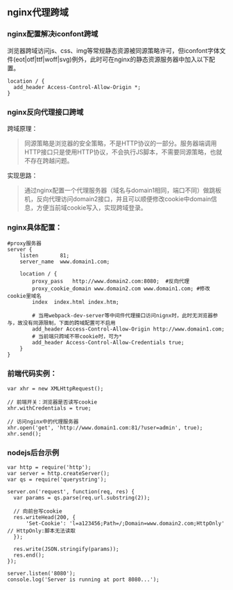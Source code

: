 ## nginx代理跨域

### nginx配置解决iconfont跨域
浏览器跨域访问js、css、img等常规静态资源被同源策略许可，但iconfont字体文件(eot|otf|ttf|woff|svg)例外，此时可在nginx的静态资源服务器中加入以下配置。

```
location / {
  add_header Access-Control-Allow-Origin *;
}
```

### nginx反向代理接口跨域

跨域原理： 
> 同源策略是浏览器的安全策略，不是HTTP协议的一部分。服务器端调用HTTP接口只是使用HTTP协议，不会执行JS脚本，不需要同源策略，也就不存在跨越问题。

实现思路：
> 通过nginx配置一个代理服务器（域名与domain1相同，端口不同）做跳板机，反向代理访问domain2接口，并且可以顺便修改cookie中domain信息，方便当前域cookie写入，实现跨域登录。

### nginx具体配置：
```
#proxy服务器
server {
    listen       81;
    server_name  www.domain1.com;

    location / {
        proxy_pass   http://www.domain2.com:8080;  #反向代理
        proxy_cookie_domain www.domain2.com www.domain1.com; #修改cookie里域名
        index  index.html index.htm;

        # 当用webpack-dev-server等中间件代理接口访问nignx时，此时无浏览器参与，故没有同源限制，下面的跨域配置可不启用
        add_header Access-Control-Allow-Origin http://www.domain1.com;  
        # 当前端只跨域不带cookie时，可为*
        add_header Access-Control-Allow-Credentials true;
    }
}
```

### 前端代码实例：
```
var xhr = new XMLHttpRequest();

// 前端开关：浏览器是否读写cookie
xhr.withCredentials = true;

// 访问nginx中的代理服务器
xhr.open('get', 'http://www.domain1.com:81/?user=admin', true);
xhr.send();
```

### nodejs后台示例
```
var http = require('http');
var server = http.createServer();
var qs = require('querystring');

server.on('request', function(req, res) {
  var params = qs.parse(req.url.substring(2));

  // 向前台写cookie
  res.writeHead(200, {
      'Set-Cookie': 'l=a123456;Path=/;Domain=www.domain2.com;HttpOnly'   // HttpOnly:脚本无法读取
  });

  res.write(JSON.stringify(params));
  res.end();
});

server.listen('8080');
console.log('Server is running at port 8080...');
```

